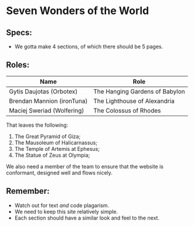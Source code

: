 # Seven Wonders of the World

## Specs:
- We gotta make 4 sections, of which there should be 5 pages.


## Roles:

| Name                       | Role                           |
|----------------------------|--------------------------------|
| Gytis Daujotas (Orbotex)   | The Hanging Gardens of Babylon |
| Brendan Mannion (ironTuna) | The Lighthouse of Alexandria   |
| Maciej Sweriad (Wolfering) | The Colossus of Rhodes         |

That leaves the following:
1. The Great Pyramid of Giza;
4. The Mausoleum of Halicarnassus;
5. The Temple of Artemis at Ephesus;
6. The Statue of Zeus at Olympia;

We also need a member of the team to ensure that the website is conformant, designed well and flows nicely.


## Remember:
- Watch out for text *and* code plagarism.
- We need to keep this site relatively simple.
- Each section should have a similar look and feel to the next.
